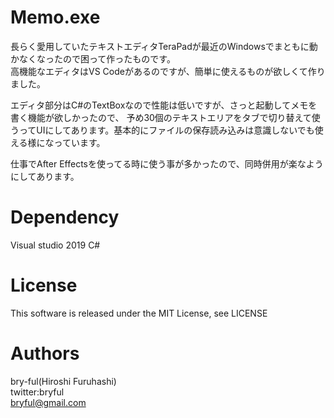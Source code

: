 ﻿# Memo.exe

長らく愛用していたテキストエディタTeraPadが最近のWindowsでまともに動かなくなったので困って作ったものです。  
高機能なエディタはVS Codeがあるのですが、簡単に使えるものが欲しくて作りました。  
  
エディタ部分はC#のTextBoxなので性能は低いですが、さっと起動してメモを書く機能が欲しかったので、
予め30個のテキストエリアをタブで切り替えて使うってUIにしてあります。基本的にファイルの保存読み込みは意識しないでも使える様になっています。


仕事でAfter Effectsを使ってる時に使う事が多かったので、同時併用が楽なようにしてあります。


# Dependency
Visual studio 2019 C#  


# License

This software is released under the MIT License, see LICENSE

# Authors

bry-ful(Hiroshi Furuhashi)   
twitter:bryful  
bryful@gmail.com  

